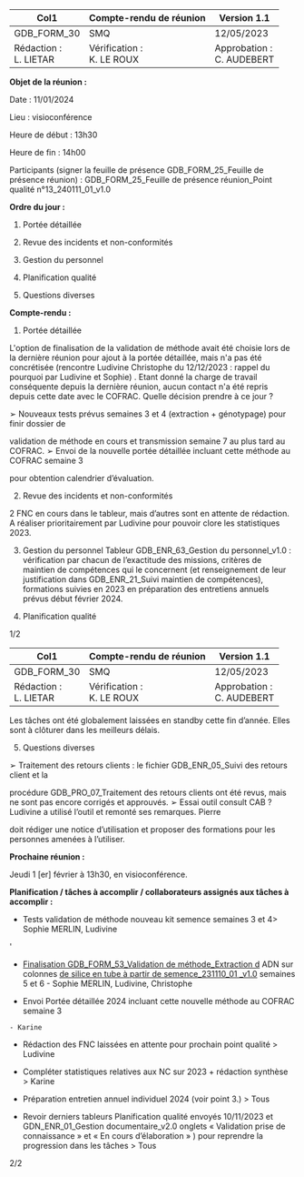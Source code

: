 |Col1|Compte-rendu de réunion|Version 1.1|
|---|---|---|
|GDB_FORM_30|SMQ|12/05/2023|
|Rédaction :<br>L. LIETAR|Vérification :<br>K. LE ROUX|Approbation :<br>C. AUDEBERT|


**Objet de la réunion :**

Date : 11/01/2024

Lieu : visioconférence

Heure de début : 13h30

Heure de fin : 14h00

Participants (signer la feuille de présence GDB_FORM_25_Feuille de présence réunion) :
GDB_FORM_25_Feuille de présence réunion_Point qualité n°13_240111_01_v1.0

**Ordre du jour :**

1. Portée détaillée

2. Revue des incidents et non-conformités

3. Gestion du personnel
4. Planification qualité
5. Questions diverses

**Compte-rendu :**

1. Portée détaillée

L'option de finalisation de la validation de méthode avait été choisie lors de la dernière réunion
pour ajout à la portée détaillée, mais n'a pas été concrétisée (rencontre Ludivine Christophe
du 12/12/2023 : rappel du pourquoi par Ludivine et Sophie) .
Etant donné la charge de travail conséquente depuis la dernière réunion, aucun contact n'a
été repris depuis cette date avec le COFRAC.
Quelle décision prendre à ce jour ?

➢ Nouveaux tests prévus semaines 3 et 4 (extraction + génotypage) pour finir dossier de

validation de méthode en cours et transmission semaine 7 au plus tard au COFRAC.
➢ Envoi de la nouvelle portée détaillée incluant cette méthode au COFRAC semaine 3

pour obtention calendrier d’évaluation.

2. Revue des incidents et non-conformités

2 FNC en cours dans le tableur, mais d’autres sont en attente de rédaction. A réaliser
prioritairement par Ludivine pour pouvoir clore les statistiques 2023.

3. Gestion du personnel
Tableur GDB_ENR_63_Gestion du personnel_v1.0 : vérification par chacun de l’exactitude
des missions, critères de maintien de compétences qui le concernent (et renseignement de
leur justification dans GDB_ENR_21_Suivi maintien de compétences), formations suivies en
2023 en préparation des entretiens annuels prévus début février 2024.

4. Planification qualité

1/2

|Col1|Compte-rendu de réunion|Version 1.1|
|---|---|---|
|GDB_FORM_30|SMQ|12/05/2023|
|Rédaction :<br>L. LIETAR|Vérification :<br>K. LE ROUX|Approbation :<br>C. AUDEBERT|


Les tâches ont été globalement laissées en standby cette fin d’année. Elles sont à clôturer
dans les meilleurs délais.

5. Questions diverses

➢ Traitement des retours clients : le fichier GDB_ENR_05_Suivi des retours client et la

procédure GDB_PRO_07_Traitement des retours clients ont été revus, mais ne sont
pas encore corrigés et approuvés.
➢ Essai outil consult CAB ? Ludivine a utilisé l’outil et remonté ses remarques. Pierre

doit rédiger une notice d’utilisation et proposer des formations pour les personnes
amenées à l’utiliser.

**Prochaine réunion :**

Jeudi 1 [er] février à 13h30, en visioconférence.

**Planification / tâches à accomplir / collaborateurs assignés aux tâches à accomplir :**

   - Tests validation de méthode nouveau kit semence semaines 3 et 4> Sophie MERLIN,
Ludivine

'

   - [Finalisation GDB_FORM_53_Validation de méthode_Extraction d](https://genesdiffusion.sharepoint.com/:w:/r/sites/GDBiotech-ISO17025/_layouts/15/Doc2.aspx?action=edit&sourcedoc=%7B33585fce-5da1-4050-815c-594331550a46%7D&wdOrigin=TEAMS-WEB.teamsSdk_ns.bim&wdExp=TEAMS-CONTROL&wdhostclicktime=1704987988876&web=1) ADN sur colonnes
[de silice en tube à partir de semence_231110_01 _v1.0](https://genesdiffusion.sharepoint.com/:w:/r/sites/GDBiotech-ISO17025/_layouts/15/Doc2.aspx?action=edit&sourcedoc=%7B33585fce-5da1-4050-815c-594331550a46%7D&wdOrigin=TEAMS-WEB.teamsSdk_ns.bim&wdExp=TEAMS-CONTROL&wdhostclicktime=1704987988876&web=1) semaines 5 et 6    - Sophie
MERLIN, Ludivine, Christophe

   - Envoi Portée détaillée 2024 incluant cette nouvelle méthode au COFRAC semaine 3

    - Karine

   - Rédaction des FNC laissées en attente pour prochain point qualité > Ludivine

   - Compléter statistiques relatives aux NC sur 2023 + rédaction synthèse > Karine

   - Préparation entretien annuel individuel 2024 (voir point 3.) > Tous

   - Revoir derniers tableurs Planification qualité envoyés 10/11/2023 et
GDN_ENR_01_Gestion documentaire_v2.0 onglets « Validation prise de
connaissance » et « En cours d’élaboration » ) pour reprendre la progression dans les
tâches > Tous

2/2

